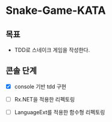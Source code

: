 # Snake-Game-KATA
## 목표
- TDD로 스네이크 게임을 작성한다.
## 콘솔 단계
- [x] console 기반 tdd 구현
- [ ] Rx.NET을 적용한 리펙토링
- [ ] LanguageExt를 적용한 함수형 리펙토링

